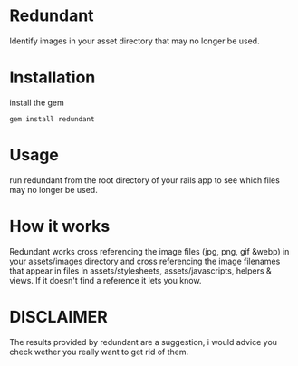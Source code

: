 Redundant
===================

Identify images in your asset directory that may no longer be used.

Installation
============

install the gem

    gem install redundant

Usage
=====

run redundant from the root directory of your rails app to see which files may no longer be used.

How it works
============

Redundant works cross referencing the image files (jpg, png, gif &webp) in your assets/images directory and cross referencing the image filenames that appear in files in assets/stylesheets, assets/javascripts, helpers & views.  If it doesn't find a reference it lets you know.

DISCLAIMER
==========

The results provided by redundant are a suggestion, i would advice you check wether you really want to get rid of them.